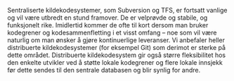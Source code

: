 Sentraliserte kildekodesystemer, som Subversion og TFS, er fortsatt vanlige og vil være utbredt en stund framover. De er velprøvde og stabile, og funksjonelt rike. Imidlertid kommer de ofte til kort dersom man bruker kodegrener og kodesammenfletting i et visst omfang – noe som vil være naturlig om man ønsker å gjøre kontinuerlige leveranser. Vi anbefaler heller distribuerte kildekodesystemer (for eksempel Git) som derimot er sterke på dette området. Distribuerte kildekodesystem gir også større fleksibilitet hos den enkelte utvikler ved å støtte lokale kodegrener og flere lokale innsjekk før dette sendes til den sentrale databasen og blir synlig for andre.